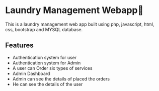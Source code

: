 # Laundry Management Webapp📝  
This is a laundry management web app built using 
php, javascript, html, css, bootstrap and MYSQL
database.





## Features  
- Authentication system for user
- Authentication system for Admin
- A user can Order six types  of services 
- Admin Dashboard 
- Admin can see the details of placed the orders
- He can see the details of the user

